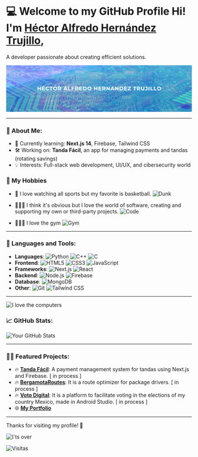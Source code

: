 # 💻 Welcome to my GitHub Profile Hi! I'm [Héctor Alfredo Hernández Trujillo](https://hectorhernandezportfolio.netlify.app/), 

A developer passionate about creating efficient solutions.

![Banner](https://github.com/HectorHernandezCuCi/HectorHernandezCuCi/blob/d818be9cbb0125b5ff1bcae8136fe3a703da0a05/Tech%20Consultant%20business%20Banner.png)

---

### 🚀 About Me:
- 🌱 Currently learning: **Next.js 14**, Firebase, Tailwind CSS
- 🛠 Working on: **Tanda Fácil**, an app for managing payments and tandas (rotating savings)
- 💡 Interests: Full-stack web development, UI/UX, and cibersecurity world

### 🌄​ My Hobbies
- 🏀 I love watching all sports but my favorite is basketball.
  ![Dunk](https://i.giphy.com/media/v1.Y2lkPTc5MGI3NjExajc2aTRudmliYmVvN2UzNGhoYmVzZWtzNjcwaTRnMTdrenNieWc0MiZlcD12MV9pbnRlcm5hbF9naWZfYnlfaWQmY3Q9Zw/3otPoBgzJtqA75eymA/giphy.gif)
- 👨🏻‍💻​ I think it's obvious but I love the world of software, creating and supporting my own or third-party projects.
  ![Code]([https://i.giphy.com/media/v1.Y2lkPTc5MGI3NjExajc2aTRudmliYmVvN2UzNGhoYmVzZWtzNjcwaTRnMTdrenNieWc0MiZlcD12MV9pbnRlcm5hbF9naWZfYnlfaWQmY3Q9Zw/3otPoBgzJtqA75eymA/giphy.gif](https://media.giphy.com/media/unxCGmTuBvwo2djRLA/giphy.gif?cid=ecf05e47wo2bdm0vrzojuntj98fsot0wr9gbjyfjph9q63ze&ep=v1_gifs_search&rid=giphy.gif&ct=g))

- 🏋🏻‍♂️​ I love the gym
  ![Gym](https://media.giphy.com/media/h8rJNj3l2ASj14RCxa/giphy.gif?cid=ecf05e47xo098y88iu2nf9t5p3splr6473u5eaxzz0brqpyf&ep=v1_gifs_search&rid=giphy.gif&ct=g)
---

### 🔧 Languages and Tools:
- **Languages**: ![Python](https://img.shields.io/badge/-Python-3776AB?style=flat&logo=python&logoColor=white) ![C++](https://img.shields.io/badge/-C++-00599C?style=flat&logo=c%2B%2B&logoColor=white) ![C](https://img.shields.io/badge/-C-A8B9CC?style=flat&logo=c&logoColor=black)
- **Frontend**: ![HTML5](https://img.shields.io/badge/-HTML5-E34F26?style=flat&logo=html5&logoColor=white) ![CSS3](https://img.shields.io/badge/-CSS3-1572B6?style=flat&logo=css3&logoColor=white) ![JavaScript](https://img.shields.io/badge/-JavaScript-F7DF1E?style=flat&logo=javascript&logoColor=black)
- **Frameworks**: ![Next.js](https://img.shields.io/badge/-Next.js-000000?style=flat&logo=nextdotjs&logoColor=white) ![React](https://img.shields.io/badge/-React-61DAFB?style=flat&logo=react&logoColor=black)
- **Backend**: ![Node.js](https://img.shields.io/badge/-Node.js-339933?style=flat&logo=nodedotjs&logoColor=white) ![Firebase](https://img.shields.io/badge/-Firebase-FFCA28?style=flat&logo=firebase&logoColor=black)
- **Database**: ![MongoDB](https://img.shields.io/badge/-MongoDB-47A248?style=flat&logo=mongodb&logoColor=white)
- **Other**: ![Git](https://img.shields.io/badge/-Git-F05032?style=flat&logo=git&logoColor=white) ![Tailwind CSS](https://img.shields.io/badge/-TailwindCSS-38B2AC?style=flat&logo=tailwind-css&logoColor=white)

---

![I love the computers](https://media.giphy.com/media/1Be4g2yeiJ1QfqaKvz/giphy.gif?cid=ecf05e474ymuyk58qv5xakdszuezaivdq7u8xllkhy37aizz&ep=v1_gifs_search&rid=giphy.gif&ct=g)

### 📈 GitHub Stats:

![Your GitHub Stats](https://github-readme-stats.vercel.app/api?username=YourUsername&show_icons=true&theme=radical)

---

### 🧑‍💻 Featured Projects:
- 🔥 **[Tanda Fácil](https://github.com/HectorHernandezCuCi/TandaFacil.git)**: A payment management system for tandas using Next.js and Firebase. [ in process ]
- 🔥 **[BergamotaRoutes](https://github.com/ICaesarI/BergamotaRoutes---TechConnect.git)**: It is a route optimizer for package drivers. [ in process ]
- 🔥 **[Voto Digital](https://github.com/HectorHernandezCuCi/VotoDigitalMX.git)**: It is a platform to facilitate voting in the elections of my country Mexico, made in Android Studio. [ in process ]
- 🌐 **[My Portfolio](https://hectorhernandezportfolio.netlify.app/)**

---

Thanks for visiting my profile! 👋

![I´ts over](https://media.giphy.com/media/l0ErLeqamV3UOARsA/giphy.gif?cid=790b76115ph0vdo6h1r0mbo8po6o7nmzmy6oys1fw48u3khu&ep=v1_gifs_search&rid=giphy.gif&ct=g)

![Visitas](https://hits.seeyoufarm.com/api/count/incr/badge.svg?url=https%3A%2F%2Fgithub.com%2FHectorHernandezCuCi%2F&count_bg=%2379C83D&title_bg=%23555555&icon=&icon_color=%23E7E7E7&title=visitas&edge_flat=false)


